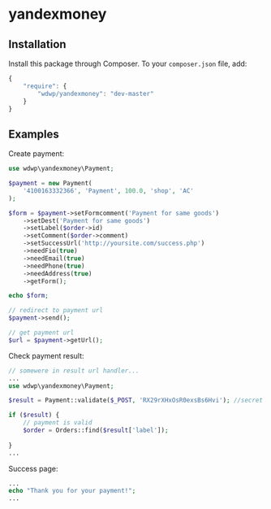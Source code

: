 # yandexmoney


## Installation

Install this package through Composer. To your `composer.json` file, add:
```js
{
    "require": {
        "wdwp/yandexmoney": "dev-master"
    }
}
```

## Examples

Create payment:
```php
use wdwp\yandexmoney\Payment;

$payment = new Payment(
    '4100163332366', 'Payment', 100.0, 'shop', 'AC'
);

$form = $payment->setFormcomment('Payment for same goods')
    ->setDest('Payment for same goods')
    ->setLabel($order->id)
    ->setComment($order->comment)
    ->setSuccessUrl('http://yoursite.com/success.php')
    ->needFio(true)
    ->needEmail(true)
    ->needPhone(true)
    ->needAddress(true)
    ->getForm();

echo $form;

// redirect to payment url
$payment->send();
```
```php
// get payment url
$url = $payment->getUrl();
```
Check payment result:
```php
// somewere in result url handler...
...
use wdwp\yandexmoney\Payment;

$result = Payment::validate($_POST, 'RX29rXHxOsR0exsBs6Hvi'); //secret word

if ($result) {
    // payment is valid
    $order = Orders::find($result['label']);      
   
}
...
```
Success page:
```php
...
echo "Thank you for your payment!";
...
```
